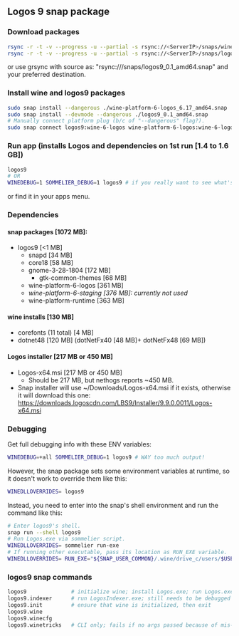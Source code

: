 ## Logos 9 snap package

### Download packages
```bash
rsync -r -t -v --progress -u --partial -s rsync://<ServerIP>/snaps/wine-platform-6-logos_6.17_amd64.snap .
rsync -r -t -v --progress -u --partial -s rsync://<ServerIP>/snaps/logos9_0.1_amd64.snap .
```
or use grsync with source as: "rsync://<ServerIP>/snaps/logos9_0.1_amd64.snap"
and your preferred destination.

### Install wine and logos9 packages
```bash
sudo snap install --dangerous ./wine-platform-6-logos_6.17_amd64.snap
sudo snap install --devmode --dangerous ./logos9_0.1_amd64.snap
# Manually connect platform plug (b/c of "--dangerous" flag?).
sudo snap connect logos9:wine-6-logos wine-platform-6-logos:wine-6-logos
```

### Run app (installs Logos and dependencies on 1st run [1.4 to 1.6 GB])
```bash
logos9
# OR
WINEDEBUG=1 SOMMELIER_DEBUG=1 logos9 # if you really want to see what's going on
```
or find it in your apps menu.

### Dependencies
#### snap packages [1072 MB]:
- logos9 [<1 MB]
  - snapd [34 MB]
  - core18 [58 MB]
  - gnome-3-28-1804 [172 MB]
    - gtk-common-themes [68 MB]
  - wine-platform-6-logos [361 MB]
  - *wine-platform-6-staging [376 MB]: currently not used*
  - wine-platform-runtime [363 MB]
#### wine installs [130 MB]
- corefonts (11 total) [4 MB]
- dotnet48 [120 MB] (dotNetFx40 [48 MB]+ dotNetFx48 [69 MB])
#### Logos installer [217 MB or 450 MB]
- Logos-x64.msi [217 MB or 450 MB]
  - Should be 217 MB, but nethogs reports ~450 MB.
- Snap installer will use ~/Downloads/Logos-x64.msi if it exists, otherwise it
  will download this one: https://downloads.logoscdn.com/LBS9/Installer/9.9.0.0011/Logos-x64.msi

### Debugging
Get full debugging info with these ENV variables:
```bash
WINEDEBUG=+all SOMMELIER_DEBUG=1 logos9 # WAY too much output!
```
However, the snap package sets some environment variables at runtime, so it
doesn't work to override them like this:
```bash
WINEDLLOVERRIDES= logos9
```
Instead, you need to enter into the snap's shell environment and run the command
like this:
```bash
# Enter logos9's shell.
snap run --shell logos9
# Run Logos.exe via sommelier script.
WINEDLLOVERRIDES= sommelier run-exe
# If running other executable, pass its location as RUN_EXE variable.
WINEDLLOVERRIDES= RUN_EXE="${SNAP_USER_COMMON}/.wine/drive_c/users/$USER/AppData/Local/Logos/System/LogosIndexer.exe" sommelier run-exe
```

### logos9 snap commands
```bash
logos9              # initialize wine; install Logos.exe; run Logos.exe
logos9.indexer      # run LogosIndexer.exe; still needs to be debugged
logos9.init         # ensure that wine is initialized, then exit
logos9.wine
logos9.winecfg
logos9.winetricks   # CLI only; fails if no args passed because of mis-linked yad executable
```
